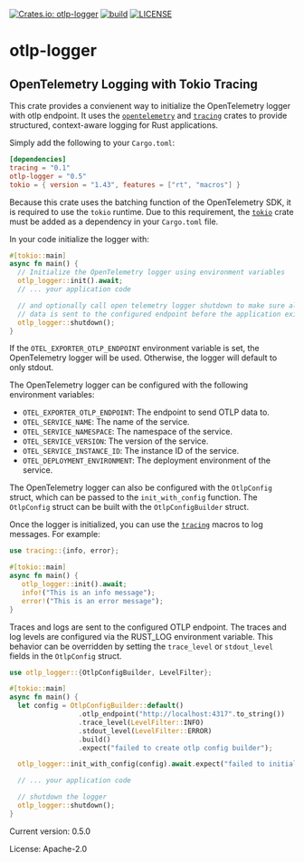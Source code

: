[![Crates.io: otlp-logger](https://img.shields.io/crates/v/otlp-logger.svg)](https://crates.io/crates/otlp-logger)
[![build](https://github.com/fdeantoni/otlp-logger/actions/workflows/rust.yml/badge.svg)](https://github.com/fdeantoni/otlp-logger/actions/workflows/rust.yml)
[![LICENSE](https://img.shields.io/crates/l/otlp-logger)](./LICENSE)

# otlp-logger

## OpenTelemetry Logging with Tokio Tracing

This crate provides a convienent way to initialize the OpenTelemetry logger
with otlp endpoint. It uses the [`opentelemetry`] and [`tracing`]
crates to provide structured, context-aware logging for Rust applications.

Simply add the following to your `Cargo.toml`:
```toml
[dependencies]
tracing = "0.1"
otlp-logger = "0.5"
tokio = { version = "1.43", features = ["rt", "macros"] }
```

Because this crate uses the batching function of the OpenTelemetry SDK, it is
required to use the `tokio` runtime. Due to this requirement, the [`tokio`] crate
must be added as a dependency in your `Cargo.toml` file.

In your code initialize the logger with:
```rust
#[tokio::main]
async fn main() {
  // Initialize the OpenTelemetry logger using environment variables
  otlp_logger::init().await;
  // ... your application code

  // and optionally call open telemetry logger shutdown to make sure all the
  // data is sent to the configured endpoint before the application exits
  otlp_logger::shutdown();
}
```

If the `OTEL_EXPORTER_OTLP_ENDPOINT` environment variable is set, the
OpenTelemetry logger will be used. Otherwise, the logger will default to
only stdout.

The OpenTelemetry logger can be configured with the following environment
variables:
  - `OTEL_EXPORTER_OTLP_ENDPOINT`: The endpoint to send OTLP data to.
  - `OTEL_SERVICE_NAME`: The name of the service.
  - `OTEL_SERVICE_NAMESPACE`: The namespace of the service.
  - `OTEL_SERVICE_VERSION`: The version of the service.
  - `OTEL_SERVICE_INSTANCE_ID`: The instance ID of the service.
  - `OTEL_DEPLOYMENT_ENVIRONMENT`: The deployment environment of the service.

The OpenTelemetry logger can also be configured with the `OtlpConfig` struct, which
can be passed to the `init_with_config` function. The `OtlpConfig` struct can be built
with the `OtlpConfigBuilder` struct.

Once the logger is initialized, you can use the [`tracing`] macros to log
messages. For example:
```rust
use tracing::{info, error};

#[tokio::main]
async fn main() {
   otlp_logger::init().await;
   info!("This is an info message");
   error!("This is an error message");
}
```

Traces and logs are sent to the configured OTLP endpoint. The traces
and log levels are configured via the RUST_LOG environment variable.
This behavior can be overridden by setting the `trace_level` or
`stdout_level` fields in the `OtlpConfig` struct.
```rust
use otlp_logger::{OtlpConfigBuilder, LevelFilter};

#[tokio::main]
async fn main() {
  let config = OtlpConfigBuilder::default()
                 .otlp_endpoint("http://localhost:4317".to_string())
                 .trace_level(LevelFilter::INFO)
                 .stdout_level(LevelFilter::ERROR)
                 .build()
                 .expect("failed to create otlp config builder");

  otlp_logger::init_with_config(config).await.expect("failed to initialize logger");

  // ... your application code

  // shutdown the logger
  otlp_logger::shutdown();
}
```

[`tokio`]: https://crates.io/crates/tokio
[`tracing`]: https://crates.io/crates/tracing
[`opentelemetry`]: https://crates.io/crates/opentelemetry


Current version: 0.5.0

License: Apache-2.0
